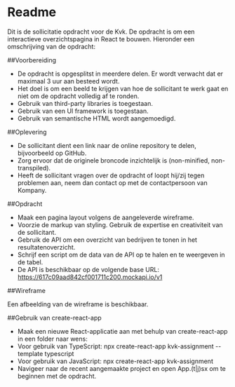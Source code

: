 # Readme

Dit is de sollicitatie opdracht voor de Kvk. De opdracht is om een interactieve overzichtspagina in React te bouwen.
Hieronder een omschrijving van de opdracht:

##Voorbereiding

- De opdracht is opgesplitst in meerdere delen. Er wordt verwacht dat er maximaal 3 uur aan besteed wordt.
- Het doel is om een beeld te krijgen van hoe de sollicitant te werk gaat en niet om de opdracht volledig af te ronden.
- Gebruik van third-party libraries is toegestaan.
- Gebruik van een UI framework is toegestaan.
- Gebruik van semantische HTML wordt aangemoedigd.

##Oplevering

- De sollicitant dient een link naar de online repository te delen, bijvoorbeeld op GitHub.
- Zorg ervoor dat de originele broncode inzichtelijk is (non-minified, non-transpiled).
- Heeft de sollicitant vragen over de opdracht of loopt hij/zij tegen problemen aan, neem dan contact op met de contactpersoon van Kompany.

##Opdracht

- Maak een pagina layout volgens de aangeleverde wireframe.
- Voorzie de markup van styling. Gebruik de expertise en creativiteit van de sollicitant.
- Gebruik de API om een overzicht van bedrijven te tonen in het resultatenoverzicht.
- Schrijf een script om de data van de API op te halen en te weergeven in de tabel.
- De API is beschikbaar op de volgende base URL: https://617c09aad842cf001711c200.mockapi.io/v1

##Wireframe

Een afbeelding van de wireframe is beschikbaar.

##Gebruik van create-react-app

- Maak een nieuwe React-applicatie aan met behulp van create-react-app in een folder naar wens:
- Voor gebruik van TypeScript: npx create-react-app kvk-assignment --template typescript
- Voor gebruik van JavaScript: npx create-react-app kvk-assignment
- Navigeer naar de recent aangemaakte project en open App.(t|j)sx om te beginnen met de opdracht. 
